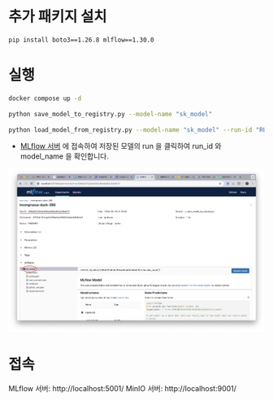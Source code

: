 # 추가 패키지 설치

```bash
pip install boto3==1.26.8 mlflow==1.30.0
```

# 실행

```bash
docker compose up -d
```

```bash
python save_model_to_registry.py --model-name "sk_model"
```

```bash
python load_model_from_registry.py --model-name "sk_model" --run-id "RUN_ID"
```

- [MLflow 서버](http://localhost:5001/) 에 접속하여 저장된 모델의 run 을 클릭하여 run_id 와 model_name 을 확인합니다.

<div align="center">
  <img src="./images/mlflow-model.png" alt="Join" />
</div>

# 접속

MLflow 서버: http://localhost:5001/
MinIO 서버: http://localhost:9001/
